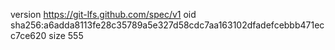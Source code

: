 version https://git-lfs.github.com/spec/v1
oid sha256:a6adda8113fe28c35789a5e327d58cdc7aa163102dfadefcebbb471ecc7ce620
size 555

